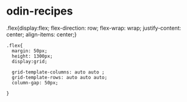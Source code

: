 # odin-recipes
.flex{display:flex;
      flex-direction: row;
    flex-wrap: wrap;
    justify-content: center;
  align-items: center;}


    .flex{
      margin: 50px;
      height: 1300px;
      display:grid;
     
      grid-template-columns: auto auto ;
      grid-template-rows: auto auto auto;
      column-gap: 50px;
      
    }